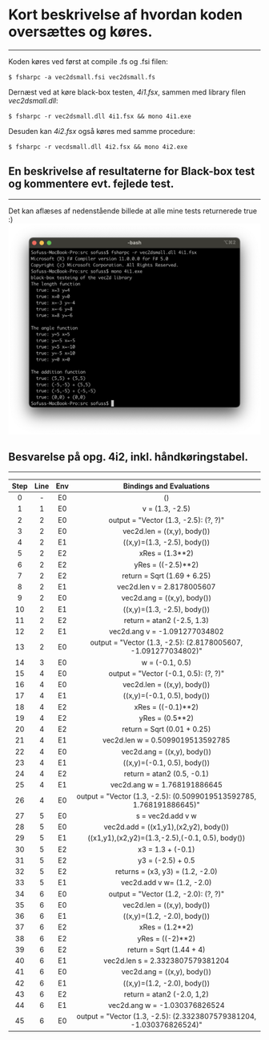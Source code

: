 # Kort beskrivelse af hvordan koden oversættes og køres.
----------

Koden køres ved først at compile .fs og .fsi filen: 

```console
$ fsharpc -a vec2dsmall.fsi vec2dsmall.fs
```

Dernæst ved at køre black-box testen, *4i1.fsx*, sammen med library filen *vec2dsmall.dll*: 

```console
$ fsharpc -r vec2dsmall.dll 4i1.fsx && mono 4i1.exe
```

Desuden kan *4i2.fsx* også køres med samme procedure: 

```console
$ fsharpc -r vecdsmall.dll 4i2.fsx && mono 4i2.exe
```


## En beskrivelse af resultaterne for Black-box test og kommentere evt. fejlede test.
----------

Det kan aflæses af nedenstående billede at alle mine tests returnerede true :)
![Figur 1](https://github.com/sofusbjorn/codeWithSofus/raw/main/markdownImgs/firstEverPic.4i1.png "Figur 1")

## Besvarelse på opg. 4i2, inkl. håndkøringstabel.
----------

| Step 	| Line 	| Env 	| Bindings and Evaluations 	|
|:---:	|:---:	|:---:	|:---:	|
| 0 	| - 	| E0 	| () 	|
| 1 	| 1 	| E0 	| v = (1.3, -2.5) 	|
| 2 	| 2 	| E0 	| output = "Vector (1.3, -2.5): (?, ?)" 	|
| 3 	| 2 	| E0 	| vec2d.len = ((x,y), body()) 	|
| 4 	| 2 	| E1 	| ((x,y)=(1.3, -2.5), body()) 	|
| 5 	| 2 	| E2 	| xRes = (1.3**2) 	|
| 6 	| 2 	| E2 	| yRes = ((-2.5)**2) 	|
| 7 	| 2 	| E2 	| return = Sqrt (1.69 + 6.25) 	|
| 8 	| 2 	| E1 	| vec2d.len v = 2.8178005607 	|
| 9 	| 2 	| E0 	| vec2d.ang = ((x,y), body()) 	|
| 10 	| 2 	| E1 	| ((x,y)=(1.3, -2.5), body()) 	|
| 11 	| 2 	| E2 	| return = atan2 (-2.5, 1.3) 	|
| 12 	| 2 	| E1 	| vec2d.ang v = -1.091277034802 	|
| 13 	| 2 	| E0 	| output = "Vector (1.3, -2.5): (2.8178005607, -1.091277034802)" 	|
| 14 	| 3 	| E0 	| w = (-0.1, 0.5) 	|
| 15 	| 4 	| E0 	| output = "Vector (-0.1, 0.5): (?, ?)" 	|
| 16 	| 4 	| E0 	| vec2d.len = ((x,y), body()) 	|
| 17 	| 4 	| E1 	| ((x,y)=(-0.1, 0.5), body()) 	|
| 18 	| 4 	| E2 	| xRes = ((-0.1)**2) 	|
| 19 	| 4 	| E2 	| yRes = (0.5**2) 	|
| 20 	| 4 	| E2 	| return = Sqrt (0.01 + 0.25) 	|
| 21 	| 4 	| E1 	| vec2d.len w = 0.5099019513592785 	|
| 22 	| 4 	| E0 	| vec2d.ang = ((x,y), body()) 	|
| 23 	| 4 	| E1 	| ((x,y)=(-0.1, 0.5), body()) 	|
| 24 	| 4 	| E2 	| return = atan2 (0.5, -0.1) 	|
| 25 	| 4 	| E1 	| vec2d.ang w = 1.768191886645 	|
| 26 	| 4 	| E0 	| output = "Vector (1.3, -2.5): (0.5099019513592785, 1.768191886645)" 	|
| 27 	| 5 	| E0 	| s = vec2d.add v w 	|
| 28 	| 5 	| E0 	| vec2d.add = ((x1,y1),(x2,y2), body()) 	|
| 29 	| 5 	| E1 	| ((x1,y1),(x2,y2)=(1.3,-2.5),(-0.1, 0.5), body()) 	|
| 30 	| 5 	| E2 	| x3 = 1.3 + (-0.1) 	|
| 31 	| 5 	| E2 	| y3 = (-2.5) + 0.5 	|
| 32 	| 5 	| E2 	| returns = (x3, y3) = (1.2, -2.0) 	|
| 33 	| 5 	| E1 	| vec2d.add v w=  (1.2, -2.0) 	|
| 34 	| 6 	| E0 	| output = "Vector (1.2,  -2.0): (?, ?)" 	|
| 35 	| 6 	| E0 	| vec2d.len = ((x,y), body()) 	|
| 36 	| 6 	| E1 	| ((x,y)=(1.2, -2.0), body()) 	|
| 37 	| 6 	| E2 	| xRes = (1.2**2) 	|
| 38 	| 6 	| E2 	| yRes = ((-2)**2) 	|
| 39 	| 6 	| E2 	| return = Sqrt (1.44 + 4) 	|
| 40 	| 6 	| E1 	| vec2d.len s = 2.3323807579381204 	|
| 41 	| 6 	| E0 	| vec2d.ang = ((x,y), body()) 	|
| 42 	| 6 	| E1 	| ((x,y)=(1.2, -2.0), body()) 	|
| 43 	| 6 	| E2 	| return = atan2 (-2.0, 1,2) 	|
| 44 	| 6 	| E1 	| vec2d.ang w = -1.030376826524 	|
| 45 	| 6 	| E0 	| output = "Vector (1.3, -2.5): (2.3323807579381204, -1.030376826524)" 	|